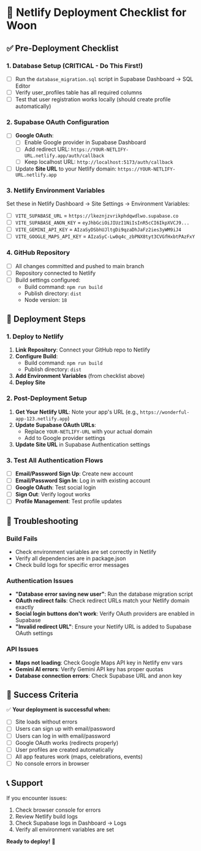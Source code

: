 # 🚀 Netlify Deployment Checklist for Woon

## ✅ Pre-Deployment Checklist

### 1. **Database Setup** (CRITICAL - Do This First!)
- [ ] Run the `database_migration.sql` script in Supabase Dashboard → SQL Editor
- [ ] Verify user_profiles table has all required columns
- [ ] Test that user registration works locally (should create profile automatically)

### 2. **Supabase OAuth Configuration**
- [ ] **Google OAuth**:
  - [ ] Enable Google provider in Supabase Dashboard
  - [ ] Add redirect URL: `https://YOUR-NETLIFY-URL.netlify.app/auth/callback`
  - [ ] Keep localhost URL: `http://localhost:5173/auth/callback`
- [ ] Update **Site URL** to your Netlify domain: `https://YOUR-NETLIFY-URL.netlify.app`

### 3. **Netlify Environment Variables**
Set these in Netlify Dashboard → Site Settings → Environment Variables:
- [ ] `VITE_SUPABASE_URL` = `https://lkeznjzvrikphdqwdlwo.supabase.co`
- [ ] `VITE_SUPABASE_ANON_KEY` = `eyJhbGciOiJIUzI1NiIsInR5cCI6IkpXVCJ9...`
- [ ] `VITE_GEMINI_API_KEY` = `AIzaSyDSbhUJltgDi9qzaDhJaFz2ies3yWM9iJ4`
- [ ] `VITE_GOOGLE_MAPS_API_KEY` = `AIzaSyC-Lw0q4c_zbPNX8tyt3CVGfHxbtPAzFxY`

### 4. **GitHub Repository**
- [ ] All changes committed and pushed to main branch
- [ ] Repository connected to Netlify
- [ ] Build settings configured:
  - Build command: `npm run build`
  - Publish directory: `dist`
  - Node version: `18`

## 🚀 Deployment Steps

### 1. **Deploy to Netlify**
1. **Link Repository**: Connect your GitHub repo to Netlify
2. **Configure Build**:
   - Build command: `npm run build`
   - Publish directory: `dist`
3. **Add Environment Variables** (from checklist above)
4. **Deploy Site**

### 2. **Post-Deployment Setup**
1. **Get Your Netlify URL**: Note your app's URL (e.g., `https://wonderful-app-123.netlify.app`)
2. **Update Supabase OAuth URLs**:
   - Replace `YOUR-NETLIFY-URL` with your actual domain
   - Add to Google provider settings
3. **Update Site URL** in Supabase Authentication settings

### 3. **Test All Authentication Flows**
- [ ] **Email/Password Sign Up**: Create new account
- [ ] **Email/Password Sign In**: Log in with existing account
- [ ] **Google OAuth**: Test social login
- [ ] **Sign Out**: Verify logout works
- [ ] **Profile Management**: Test profile updates

## 🔧 Troubleshooting

### **Build Fails**
- Check environment variables are set correctly in Netlify
- Verify all dependencies are in package.json
- Check build logs for specific error messages

### **Authentication Issues**
- **"Database error saving new user"**: Run the database migration script
- **OAuth redirect fails**: Check redirect URLs match your Netlify domain exactly
- **Social login buttons don't work**: Verify OAuth providers are enabled in Supabase
- **"Invalid redirect URL"**: Ensure your Netlify URL is added to Supabase OAuth settings

### **API Issues**
- **Maps not loading**: Check Google Maps API key in Netlify env vars
- **Gemini AI errors**: Verify Gemini API key has proper quotas
- **Database connection errors**: Check Supabase URL and anon key

## 🎯 Success Criteria

✅ **Your deployment is successful when:**
- [ ] Site loads without errors
- [ ] Users can sign up with email/password
- [ ] Users can log in with email/password
- [ ] Google OAuth works (redirects properly)
- [ ] User profiles are created automatically
- [ ] All app features work (maps, celebrations, events)
- [ ] No console errors in browser

## 📞 Support

If you encounter issues:
1. Check browser console for errors
2. Review Netlify build logs
3. Check Supabase logs in Dashboard → Logs
4. Verify all environment variables are set

**Ready to deploy!** 🚀